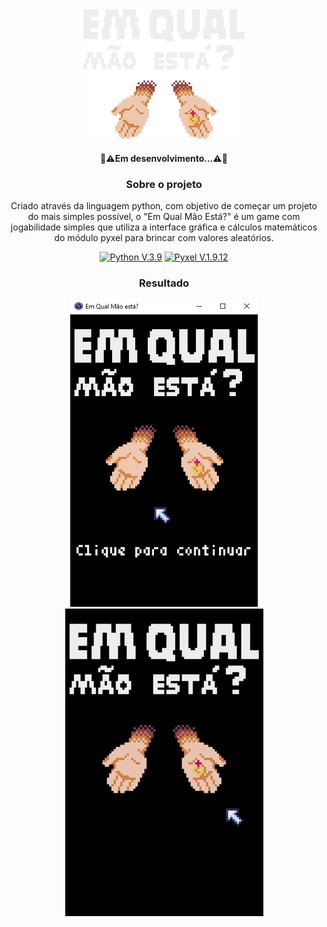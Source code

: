 <div align="center">
<div>
<img src="img/icon.png" alt="Em Qual Mão Está? icon">
</div>

<div>
  <h4>🚧⚠️Em desenvolvimento...⚠️🚧</h4>
</div>

<div>
  <h3>Sobre o projeto</h3>
  <p>Criado através da linguagem python, com objetivo de começar um projeto do mais simples possível, o "Em Qual Mão Está?" é um game com jogabilidade simples que utiliza a interface gráfica e cálculos matemáticos do módulo pyxel para brincar com valores aleatórios.</p>
  <p>
    <a href="https://www.python.org/">
      <img src="https://img.shields.io/badge/Python-3776AB?style=for-the-badge&logo=python&logoColor=white" alt="Python V.3.9" ></a>
    <a href="https://github.com/kitao/pyxel">
      <img src="https://img.shields.io/badge/Pyxel-v1.9.12-blue?style=for-the-badge&logo=python&logoColor=white" alt="Pyxel V.1.9.12" ></a>
  </p>

<div>
  <h3>Resultado</h3>
  <div>
    <img src="img/interface.png" alt="Interface do Em Qual Mão Está?" width=300px>
    <img src="img/Em Qual Mão Está.gif" alt="Em Qual Mão Está? gif" width=317px>
  </div>

</div>
</div>
</div>
